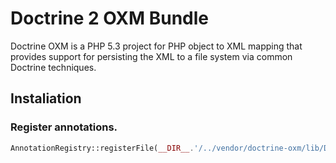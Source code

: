 # Doctrine 2 OXM Bundle

Doctrine OXM is a PHP 5.3 project for PHP object to XML mapping that provides support for persisting the XML to a file system via common Doctrine techniques.  


## Instaliation

### Register annotations.

```php
AnnotationRegistry::registerFile(__DIR__.'/../vendor/doctrine-oxm/lib/Doctrine/OXM/Mapping/Driver/DoctrineAnnotations.php');
```